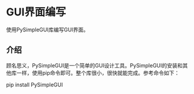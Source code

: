 # GUI界面编写

使用PySimpleGUI库编写GUI界面。

## 介绍

顾名思义，PySimpleGUI是一个简单的GUI设计工具。PySimpleGUI的安装和其他库一样，使用pip命令即可。整个库很小，很快就能完成。参考命令如下：

pip install  PySimpleGUI



